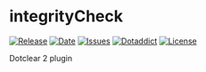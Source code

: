 # integrityCheck

[![Release](https://img.shields.io/github/v/release/franck-paul/integrityCheck)](https://github.com/franck-paul/integrityCheck/releases)
[![Date](https://img.shields.io/github/release-date/franck-paul/integrityCheck)](https://github.com/franck-paul/integrityCheck/releases)
[![Issues](https://img.shields.io/github/issues/franck-paul/integrityCheck)](https://github.com/franck-paul/integrityCheck/issues)
[![Dotaddict](https://img.shields.io/badge/dotaddict-official-green.svg)](https://plugins.dotaddict.org/dc2/details/integrityCheck)
[![License](https://img.shields.io/github/license/franck-paul/integrityCheck)](https://github.com/franck-paul/integrityCheck/blob/master/LICENSE)

Dotclear 2 plugin
